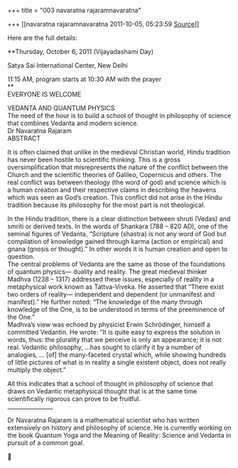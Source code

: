+++
title = "003 navaratna rajaramnavaratna"

+++
[[navaratna rajaramnavaratna	2011-10-05, 05:23:59 [Source](https://groups.google.com/g/bvparishat/c/8UmWAJORuns)]]



Here are the full details:



**Thursday, October 6, 2011 (Vijayadashami Day)  
  
 Satya Sai International Center, New Delhi  
  
 11:15 AM, program starts at 10:30 AM with the prayer  
**  
 EVERYONE IS WELCOME

  
  
VEDANTA AND QUANTUM PHYSICS  
The need of the hour is to build a school of thought in philosophy of science that combines Vedanta and modern science.  
Dr Navaratna Rajaram  
ABSTRACT  

 It is often claimed that unlike in the medieval Christian world, Hindu tradition has never been hostile to scientific thinking. This is a gross oversimplification that misrepresents the nature of the conflict between the Church and the scientific theories of Galileo, Copernicus and others. The real conflict was between theology (the word of god) and science which is a human creation and their respective claims in describing the heavens which was seen as God’s creation. This conflict did not arise in the Hindu tradition because its philosophy for the most part is not theological.  

 In the Hindu tradition, there is a clear distinction between shruti (Vedas) and smriti or derived texts. In the words of Shankara (788 – 820 AD), one of the seminal figures of Vedanta, “Scripture (shastra) is not any word of God but compilation of knowledge gained through karma (action or empirical) and gnana (gnosis or thought).” In other words it is human creation and open to question.  
 The central problems of Vedanta are the same as those of the foundations of quantum physics— duality and reality. The great medieval thinker Madhva (1238 – 1317) addressed these issues, especially of reality in a metaphysical work known as Tattva-Viveka. He asserted that “There exist two orders of reality— independent and dependent (or unmanifest and manifest).” He further noted: “The knowledge of the many through knowledge of the One, is to be understood in terms of the preeminence of the One.”  
 Madhva’s view was echoed by physicist Erwin Schrödinger, himself a committed Vedantin. He wrote: “It is quite easy to express the solution in words, thus: the plurality that we perceive is only an appearance; it is not real. Vedantic philosophy, …has sought to clarify it by a number of analogies, … \[of\] the many-faceted crystal which, while showing hundreds of little pictures of what is in reality a single existent object, does not really multiply the object.”

  
 All this indicates that a school of thought in philosophy of science that draws on Vedantic metaphysical thought that is at the same time scientifically rigorous can prove to be fruitful.  
\_\_\_\_\_\_\_\_\_\_\_\_\_\_\_\_  

Dr Navaratna Rajaram is a mathematical scientist who has written extensively on history and philosophy of science. He is currently working on the book Quantum Yoga and the Meaning of Reality: Science and Vedanta in pursuit of a common goal.  
  




